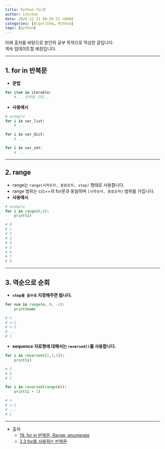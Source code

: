 ```yaml
---
title: Python for문
author: cotchan
date: 2020-12-31 00:26:21 +0800
categories: [Algorithm, Python]
tags: [python]     
---
```


아래 출처를 바탕으로 본인의 공부 목적으로 작성한 글입니다.    
계속 업데이트할 예정입니다.

---

## 1. for in 반복문

+ **문법**

```python
for item in iterable:
    # ...반복할 구문...
```

+ **사용예시**

```python
# example
for i in var_list:
    # ...

for i in var_dict:
    # ...

for i in var_set:
    # ...
```


---

## 2. range

+ range는 `range(시작숫자, 종료숫자, step)` 형태로 사용합니다.
+ range 범위는 c/c++의 for문과 동일하며 `[시작숫자, 종료숫자)` 범위를 가집니다.
+ **사용예시**

```python
# example
for i in range(0,9):
    print(i)

# 0
# 1
# 2
# 3
# 4
# 5
# 6
# 7
# 8
```

---

## 3. 역순으로 순회

+ **`step을 음수로` 지정해주면 됩니다.**

```python
for num in range(n, 0, -1):
    print(num)

# n 
# n-1
# n-2
# ...
# 1
```

+ **sequence 자료형에 대해서는 `reversed()`를 사용합니다.**

```python
for i in reversed([1,3,5]):
    print(i)

# 5
# 3
# 1
```

```python
for i in reversed(range(n)):
    print(i + 1)

# n
# n-1
# ...
# 1
```

---

+ 출처
    + [19. for in 반복문, Range, enumerate](https://wikidocs.net/16045)
    + [2.3 for를 사용하는 반복문](https://wikidocs.net/58)
